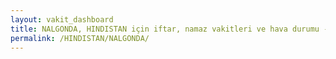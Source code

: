 ```yaml
---
layout: vakit_dashboard
title: NALGONDA, HINDISTAN için iftar, namaz vakitleri ve hava durumu - ilçe/eyalet seç
permalink: /HINDISTAN/NALGONDA/
---
```


<script type="text/javascript">
  var GLOBAL_COUNTRY = 'HINDISTAN';
  var GLOBAL_CITY = 'NALGONDA';
  var GLOBAL_STATE = '';
  var lat = 72;
  var lon = 21;
</script>
